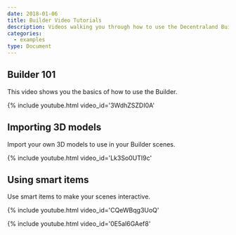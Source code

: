 ```yaml
---
date: 2018-01-06
title: Builder Video Tutorials
description: Videos walking you through how to use the Decentraland Builder to create scenes.
categories:
  - examples
type: Document
---
```


## Builder 101

This video shows you the basics of how to use the Builder.

{%  include youtube.html video_id='3WdhZSZDI0A' 

## Importing 3D models

Import your own 3D models to use in your Builder scenes.

{%  include youtube.html video_id='Lk3So0UTI9c' 

## Using smart items

Use smart items to make your scenes interactive.

{%  include youtube.html video_id='CQeWBqg3UoQ' 

{%  include youtube.html video_id='0E5al6GAef8' 
